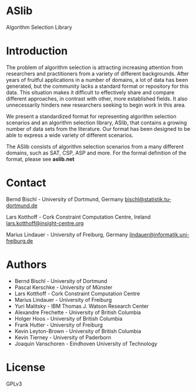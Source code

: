 ASlib
====

Algorithm Selection Library

# Introduction

The problem of algorithm selection is attracting increasing attention from researchers and practitioners from a variety of different backgrounds. After years of fruitful applications in a number of domains, a lot of data has been generated, but the community lacks a standard format or repository for this data. This situation makes it difficult to effectively share and compare different approaches, in contrast with other, more established fields. It also unnecessarily hinders new researchers seeking to begin work in this area.

We present a standardized format for representing algorithm selection scenarios and an algorithm selection library, ASlib, that contains a growing number of data sets from the literature. Our format has been designed to be able to express a wide variety of different scenarios. 

The ASlib consists of algorithm selection scenarios from a many different domains, such as SAT, CSP, ASP and more. For the formal definition of the format, please see **aslib.net**

# Contact

Bernd Bischl - University of Dortmund, Germany
<bischl@statistik.tu-dortmund.de>

Lars Kotthoff - Cork Constraint Computation Centre, Ireland 
<lars.kotthoff@insight-centre.org>

Marius Lindauer - University of Freiburg, Germany
<lindauer@informatik.uni-freiburg.de>

# Authors

* Bernd Bischl - University of Dortmund
* Pascal Kerschke - University of Münster
* Lars Kotthoff - Cork Constraint Computation Centre
* Marius Lindauer - University of Freiburg
* Yuri Malitsky - IBM Thomas J. Watson Research Center
* Alexandre Frechette - University of British Columbia
* Holger Hoos - University of British Columbia
* Frank Hutter - University of Freiburg
* Kevin Leyton-Brown - University of British Columbia
* Kevin Tierney - University of Paderborn
* Joaquin Vanschoren - Eindhoven University of Technology

# License

GPLv3


